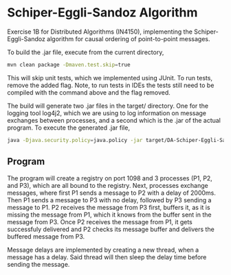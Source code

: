 # Schiper-Eggli-Sandoz Algorithm

Exercise 1B for Distributed Algorithms (IN4150), implementing the Schiper-Eggli-Sandoz algorithm for causal ordering
of point-to-point messages.

To build the .jar file, execute from the current directory,

```bash
mvn clean package -Dmaven.test.skip=true 
```

This will skip unit tests, which we implemented using JUnit. To run tests, remove the added flag.
Note, to run tests in IDEs the tests still need to be compiled with the command above and the flag removed.

The build will generate two .jar files in the target/ directory. One for the logging tool log4j2, which we are using
to log information on message exchanges between processes, and a second which is the .jar of the actual program.
To execute the generated .jar file,

```bash
java -Djava.security.policy=java.policy -jar target/DA-Schiper-Eggli-Sandoz.jar
```

## Program

The program will create a registry on port 1098 and 3 processes (P1, P2, and P3), which are all bound to the registry. 
Next, processes exchange messages, where first P1 sends a message to P2 with a delay of 2000ms. Then P1 sends a message
to P3 with no delay, followed by P3 sending a message to P1. P2 receives the message from P3 first, buffers it, as it 
is missing the message from P1, which it knows from the buffer sent in the message from P3. Once P2 receives the message
from P1, it gets successfuly delivered and P2 checks its message buffer and delivers the buffered message from P3.

Message delays are implemented by creating a new thread, when a message has a delay. Said thread will then sleep the 
delay time before sending the message.
